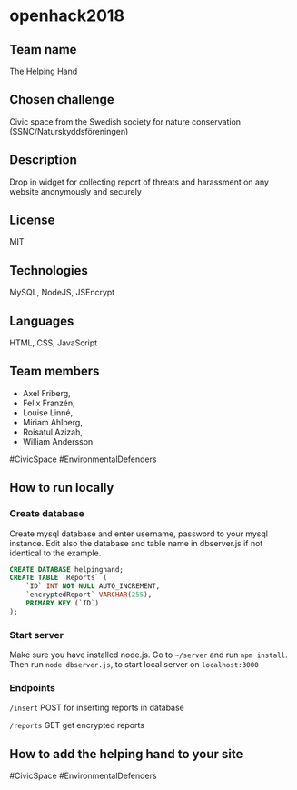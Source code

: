 # openhack2018

## Team name
The Helping Hand

## Chosen challenge
Civic space from the Swedish society for nature conservation (SSNC/Naturskyddsföreningen)

## Description
Drop in widget for collecting report of threats and harassment on any website anonymously and securely

## License
MIT

## Technologies
MySQL, NodeJS, JSEncrypt

## Languages
HTML, CSS, JavaScript

## Team members
* Axel Friberg, 
* Felix Franzén, 
* Louise Linné, 
* Miriam Ahlberg, 
* Roisatul Azizah, 
* William Andersson

#CivicSpace
#EnvironmentalDefenders


## How to run locally
### Create database
Create mysql database and enter username, password to your mysql instance. Edit also the database and table name in dbserver.js if not identical to the example.

```sql
CREATE DATABASE helpinghand;
CREATE TABLE `Reports` (
	`ID` INT NOT NULL AUTO_INCREMENT,
	`encryptedReport` VARCHAR(255),
	PRIMARY KEY (`ID`)
);
```

### Start server
Make sure you have installed node.js.
Go to `~/server` and run `npm install`.
Then run `node dbserver.js`, to start local server on `localhost:3000`

### Endpoints
`/insert` POST for inserting reports in database

`/reports` GET get encrypted reports

## How to add the helping hand to your site


#CivicSpace
#EnvironmentalDefenders

